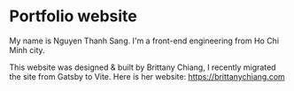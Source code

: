 # Portfolio website

My name is Nguyen Thanh Sang. I'm a front-end engineering from Ho Chi Minh city.

This website was designed & built by Brittany Chiang, I recently migrated the site from Gatsby to Vite. Here is her website: https://brittanychiang.com
